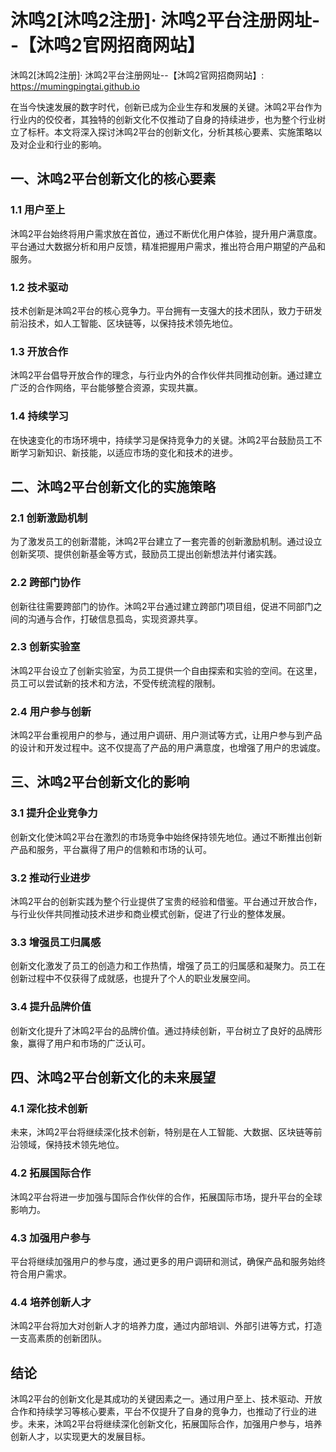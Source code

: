 # 沐鸣2[沐鸣2注册]· 沐鸣2平台注册网址--【沐鸣2官网招商网站】

沐鸣2[沐鸣2注册]· 沐鸣2平台注册网址--【沐鸣2官网招商网站】: <https://mumingpingtai.github.io>

在当今快速发展的数字时代，创新已成为企业生存和发展的关键。沐鸣2平台作为行业内的佼佼者，其独特的创新文化不仅推动了自身的持续进步，也为整个行业树立了标杆。本文将深入探讨沐鸣2平台的创新文化，分析其核心要素、实施策略以及对企业和行业的影响。

## 一、沐鸣2平台创新文化的核心要素

### 1.1 用户至上

沐鸣2平台始终将用户需求放在首位，通过不断优化用户体验，提升用户满意度。平台通过大数据分析和用户反馈，精准把握用户需求，推出符合用户期望的产品和服务。

### 1.2 技术驱动

技术创新是沐鸣2平台的核心竞争力。平台拥有一支强大的技术团队，致力于研发前沿技术，如人工智能、区块链等，以保持技术领先地位。

### 1.3 开放合作

沐鸣2平台倡导开放合作的理念，与行业内外的合作伙伴共同推动创新。通过建立广泛的合作网络，平台能够整合资源，实现共赢。

### 1.4 持续学习

在快速变化的市场环境中，持续学习是保持竞争力的关键。沐鸣2平台鼓励员工不断学习新知识、新技能，以适应市场的变化和技术的进步。

## 二、沐鸣2平台创新文化的实施策略

### 2.1 创新激励机制

为了激发员工的创新潜能，沐鸣2平台建立了一套完善的创新激励机制。通过设立创新奖项、提供创新基金等方式，鼓励员工提出创新想法并付诸实践。

### 2.2 跨部门协作

创新往往需要跨部门的协作。沐鸣2平台通过建立跨部门项目组，促进不同部门之间的沟通与合作，打破信息孤岛，实现资源共享。

### 2.3 创新实验室

沐鸣2平台设立了创新实验室，为员工提供一个自由探索和实验的空间。在这里，员工可以尝试新的技术和方法，不受传统流程的限制。

### 2.4 用户参与创新

沐鸣2平台重视用户的参与，通过用户调研、用户测试等方式，让用户参与到产品的设计和开发过程中。这不仅提高了产品的用户满意度，也增强了用户的忠诚度。

## 三、沐鸣2平台创新文化的影响

### 3.1 提升企业竞争力

创新文化使沐鸣2平台在激烈的市场竞争中始终保持领先地位。通过不断推出创新产品和服务，平台赢得了用户的信赖和市场的认可。

### 3.2 推动行业进步

沐鸣2平台的创新实践为整个行业提供了宝贵的经验和借鉴。平台通过开放合作，与行业伙伴共同推动技术进步和商业模式创新，促进了行业的整体发展。

### 3.3 增强员工归属感

创新文化激发了员工的创造力和工作热情，增强了员工的归属感和凝聚力。员工在创新过程中不仅获得了成就感，也提升了个人的职业发展空间。

### 3.4 提升品牌价值

创新文化提升了沐鸣2平台的品牌价值。通过持续创新，平台树立了良好的品牌形象，赢得了用户和市场的广泛认可。

## 四、沐鸣2平台创新文化的未来展望

### 4.1 深化技术创新

未来，沐鸣2平台将继续深化技术创新，特别是在人工智能、大数据、区块链等前沿领域，保持技术领先地位。

### 4.2 拓展国际合作

沐鸣2平台将进一步加强与国际合作伙伴的合作，拓展国际市场，提升平台的全球影响力。

### 4.3 加强用户参与

平台将继续加强用户的参与度，通过更多的用户调研和测试，确保产品和服务始终符合用户需求。

### 4.4 培养创新人才

沐鸣2平台将加大对创新人才的培养力度，通过内部培训、外部引进等方式，打造一支高素质的创新团队。

## 结论

沐鸣2平台的创新文化是其成功的关键因素之一。通过用户至上、技术驱动、开放合作和持续学习等核心要素，平台不仅提升了自身的竞争力，也推动了行业的进步。未来，沐鸣2平台将继续深化创新文化，拓展国际合作，加强用户参与，培养创新人才，以实现更大的发展目标。